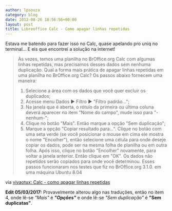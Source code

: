 ```yaml
---
author: lpsouza
category: blog
date: 2012-08-26 18:56:56+00:00
layout: post
title: Libreoffice Calc - Como apagar linhas repetidas
---
```


Estava me batendo para fazer isso no Calc, quase apelando pro uniq no terminal... E eis que encontrei a solução na internet!

> Às vezes, temos uma planilha no BrOffice.org Calc com algumas linhas repetidas, mas precisamos desses dados sem nenhuma duplicação. Qual a forma mais prática de apagar linhas repetidas em uma planilha no BrOffice.org Calc? Os passos abaixo fornecem uma maneira:
>
>   1. Selecione a área com os dados que você quer excluir os duplicados;
>   2. Acesse menu Dados ▶ Filtro ▶ "Filtro padrão...";
>   3. Na janela que é aberta, o rótulo da primeira ou última coluna deverá aparecer no item "Nome do campo", mude isso para "-nenhum-";
>   4. Clique no botão "Mais". Então marque a opção "Sem duplicação";
>   5. Marque a opção "Copiar resultado para...". Clique no botão com uma seta verde (se você posicionar o mouse em cima ele mostra o nome "Encolher"), então selecione uma célula para onde deseje copiar os dados, pode ser na mesma folha de planilha ou em outra folha. Após isso, clique no botão "Encolher" novamente, para voltar a janela anterior. Então clique em "OK". Os dados não repetidos serão copiados para onde você determinou. Esses passos funcionaram nos testes que fiz no BrOffice.org 3.1.0. em uma máquina Ubuntu 8.04

via [vivaotux: Calc - como apagar linhas repetidas](http://vivaotux.blogspot.com.br/2010/04/calc-como-apagar-linhas-repetidas.html)

**Edit 05/03/2017:** Provavelmente alterou algo nas traduções, então no item 4, onde lê-se _"Mais"_ é _**"Opções"**_ e onde lê-se _"Sem duplicação"_ é **"Sem duplicatas"**.